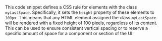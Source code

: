 This code snippet defines a CSS rule for elements with the class `myLastSpace`. Specifically, it sets the `height` property of these elements to `100px`. This means that any HTML element assigned the class `myLastSpace` will be rendered with a fixed height of 100 pixels, regardless of its content. This can be used to ensure consistent vertical spacing or to reserve a specific amount of space for a component or section of the UI.
